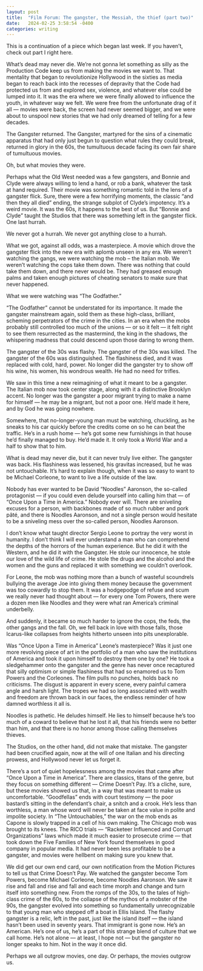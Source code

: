 ```yaml
---
layout: post
title:  "Film Forum: The gangster, the Messiah, the thief (part two)"
date:   2024-02-25 3:58:54 -0400
categories: writing
---
```

This is a continuation of a piece which began last week. If you haven’t, check out part I right here.

What’s dead may never die. We’re not gonna let something as silly as the Production Code keep us from making the movies we want to. That mentality that began to revolutionize Hollywood in the sixties as media began to reach back into the recesses of depravity that the Code had protected us from and explored sex, violence, and whatever else could be lumped into it. It was the era where we were finally allowed to influence the youth, in whatever way we felt. We were free from the unfortunate drag of it all — movies were back, the screen had never seemed bigger, and we were about to unspool new stories that we had only dreamed of telling for a few decades.

The Gangster returned. The Gangster, martyred for the sins of a cinematic apparatus that had only just begun to question what rules they could break, returned in glory in the 60s, the tumultuous decade facing its own fair share of tumultuous movies.

Oh, but what movies they were.

Perhaps what the Old West needed was a few gangsters, and Bonnie and Clyde were always willing to lend a hand, or rob a bank, whatever the task at hand required. Their movie was something romantic told in the lens of a gangster flick. Sure, there were a few horrifying moments, the classic “and then they all died” ending, the strange subplot of Clyde’s impotency. It’s a weird movie. It was the 60s, it happens to the best of us. But “Bonnie and Clyde” taught the Studios that there was something left in the gangster flick. One last hurrah.

We never got a hurrah. We never got anything close to a hurrah. 

What we got, against all odds, was a masterpiece. A movie which drove the gangster flick into the new era with aplomb unseen in any era. We weren’t watching the gangs, we were watching the mob – the Italian mob. We weren’t watching the cops take them down. There was nothing that could take them down, and there never would be. They had greased enough palms and taken enough pictures of cheating senators to make sure that never happened.

What we were watching was “The Godfather.”

“The Godfather” cannot be understated for its importance. It made the gangster mainstream again, sold them as these high-class, brilliant, scheming perpetrators of the crime in the cities. In an era when the mobs probably still controlled too much of the unions — or so it felt — it felt right to see them resurrected as the mastermind, the king in the shadows, the whispering madness that could descend upon those daring to wrong them.

The gangster of the 30s was flashy. The gangster of the 30s was killed. The gangster of the 60s was distinguished. The flashiness died, and it was replaced with cold, hard, power. No longer did the gangster try to show off his wine, his women, his wondrous wealth. He had no need for trifles.

We saw in this time a new reimagining of what it meant to be a gangster. The Italian mob now took center stage, along with it a distinctive Brooklyn accent. No longer was the gangster a poor migrant trying to make a name for himself — he may be a migrant, but not a poor one. He’d made it here, and by God he was going nowhere.

Somewhere, that no-longer-young man must be watching, chuckling, as he sneaks to his car quickly before the credits come on so he can beat the traffic. He’s in a rush home — he’s got some new furnishings in that house he’d finally managed to buy. He’d made it. It only took a World War and a half to show that to him.

What is dead may never die, but it can never truly live either. The gangster was back. His flashiness was lessened, his gravitas increased, but he was not untouchable. It’s hard to explain though, when it was so easy to want to be Michael Corleone, to want to live a life outside of the law.

Nobody has ever wanted to be David “Noodles” Aaronson, the so-called protagonist — if you could even delude yourself into calling him that — of “Once Upon a Time in America.” Nobody ever will. There are sniveling excuses for a person, with backbones made of so much rubber and pork pâté, and there is Noodles Aaronson, and not a single person would hesitate to be a sniveling mess over the so-called person, Noodles Aaronson.

I don’t know what taught director Sergio Leone to portray the very worst in humanity. I don’t think I will ever understand a man who can comprehend the depths of the horrors of the human experience. But he did it with the Western, and he did it with the Gangster. He stole our innocence, he stole our love of the wild life of crime. He stole the drugs and the alcohol and the women and the guns and replaced it with something we couldn’t overlook.

For Leone, the mob was nothing more than a bunch of wasteful scoundrels bullying the average Joe into giving them money because the government was too cowardly to stop them. It was a hodgepodge of refuse and scum we really never had thought about — for every one Tom Powers, there were a dozen men like Noodles and they were what ran America’s criminal underbelly.

And suddenly, it became so much harder to ignore the cops, the feds, the other gangs and the fall. Oh, we fell back in love with those falls, those Icarus-like collapses from heights hitherto unseen into pits unexplorable.

Was “Once Upon a Time in America”  Leone’s masterpiece? Was it just one more revolving piece of art in the portfolio of a man who saw the institutions of America and took it upon himself to destroy them one by one? He took a sledgehammer onto the gangster and the genre has never once recaptured that silly optimism or simple flashiness that had so enamored us to Tom Powers and the Corleones. The film pulls no punches, holds back no criticisms. The disgust is apparent in every scene, every painful camera angle and harsh light. The tropes we had so long associated with wealth and freedom are thrown back in our faces, the endless reminder of how damned worthless it all is.

Noodles is pathetic. He deludes himself. He lies to himself because he’s too much of a coward to believe that he lost it all, that his friends were no better than him, and that there is no honor among those calling themselves thieves.

The Studios, on the other hand, did not make that mistake. The gangster had been crucified again, now at the will of one Italian and his directing prowess, and Hollywood never let us forget it.

There’s a sort of quiet hopelessness among the movies that came after “Once Upon a Time in America”. There are classics, titans of the genre, but they focus on something different — Crime Doesn’t Pay. It’s a cliche, sure, but these movies showed us that, in a way that was meant to make us uncomfortable. “Goodfellas” ends with court testimony — the poor bastard’s sitting in the defendant’s chair, a snitch and a crook. He’s less than worthless, a man whose word will never be taken at face value in polite and impolite society. In “The Untouchables,” the war on the mob ends as Capone is slowly trapped in a cell of his own making. The Chicago mob was brought to its knees. The RICO trials — “Racketeer Influenced and Corrupt Organizations” laws which made it  much easier to prosecute crime — that took down the Five Families of New York found themselves in good company in popular media. It had never been less profitable to be a gangster, and movies were hellbent on making sure you knew that.

We did get our own end card, our own notification from the Motion Pictures to tell us that Crime Doesn’t Pay. We watched the gangster become Tom Powers, become Michael Corleone, become Noodles Aaronson. We saw it rise and fall and rise and fall and each time morph and change and turn itself into something new. From the romps of the 30s, to the tales of high-class crime of the 60s, to the collapse of the mythos of a mobster of the 90s, the gangster evolved into something so fundamentally unrecognizable to that young man who stepped off a boat in Ellis Island. The flashy gangster is a relic, left in the past, just like the island itself — the island hasn’t been used in seventy years. That immigrant is gone now. He’s an American. He’s one of us, he’s a part of this strange blend of culture that we call home. He’s not alone — at least, I hope not — but the gangster no longer speaks to him. Not in the way it once did.

Perhaps we all outgrow movies, one day. Or perhaps, the movies outgrow us.